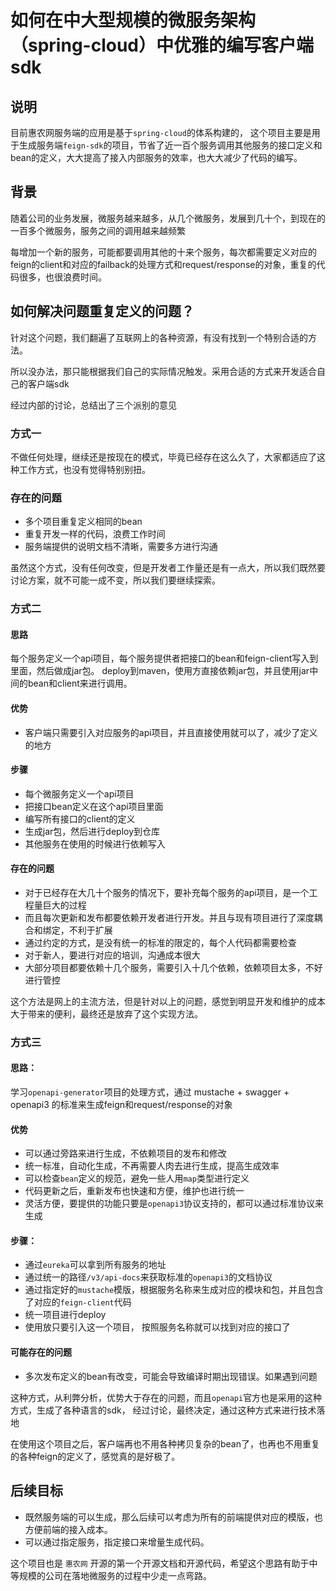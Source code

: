 # 如何在中大型规模的微服务架构（spring-cloud）中优雅的编写客户端sdk

## 说明

目前惠农网服务端的应用是基于`spring-cloud`的体系构建的，
这个项目主要是用于生成服务端`feign-sdk`的项目，节省了近一百个服务调用其他服务的接口定义和bean的定义，大大提高了接入内部服务的效率，也大大减少了代码的编写。

## 背景

随着公司的业务发展，微服务越来越多，从几个微服务，发展到几十个，到现在的一百多个微服务，服务之间的调用越来越频繁

每增加一个新的服务，可能都要调用其他的十来个服务，每次都需要定义对应的feign的client和对应的failback的处理方式和request/response的对象，重复的代码很多，也很浪费时间。


## 如何解决问题重复定义的问题？

针对这个问题，我们翻遍了互联网上的各种资源，有没有找到一个特别合适的方法。

所以没办法，那只能根据我们自己的实际情况触发。采用合适的方式来开发适合自己的客户端sdk

经过内部的讨论，总结出了三个派别的意见


### 方式一

不做任何处理，继续还是按现在的模式，毕竟已经存在这么久了，大家都适应了这种工作方式，也没有觉得特别别扭。

### 存在的问题

- 多个项目重复定义相同的bean
- 重复开发一样的代码，浪费工作时间
- 服务端提供的说明文档不清晰，需要多方进行沟通

虽然这个方式，没有任何改变，但是开发者工作量还是有一点大，所以我们既然要讨论方案，就不可能一成不变，所以我们要继续探索。


### 方式二

#### 思路
每个服务定义一个api项目，每个服务提供者把接口的bean和feign-client写入到里面，然后做成jar包。
deploy到maven，使用方直接依赖jar包，并且使用jar中间的bean和client来进行调用。

#### 优势
- 客户端只需要引入对应服务的api项目，并且直接使用就可以了，减少了定义的地方

#### 步骤

- 每个微服务定义一个api项目
- 把接口bean定义在这个api项目里面
- 编写所有接口的client的定义
- 生成jar包，然后进行deploy到仓库
- 其他服务在使用的时候进行依赖写入

#### 存在的问题

- 对于已经存在大几十个服务的情况下，要补充每个服务的api项目，是一个工程量巨大的过程
- 而且每次更新和发布都要依赖开发者进行开发。并且与现有项目进行了深度耦合和绑定，不利于扩展
- 通过约定的方式，是没有统一的标准的限定的，每个人代码都需要检查
- 对于新人，要进行对应的培训，沟通成本很大
- 大部分项目都要依赖十几个服务，需要引入十几个依赖，依赖项目太多，不好进行管控

这个方法是网上的主流方法，但是针对以上的问题，感觉到明显开发和维护的成本大于带来的便利，最终还是放弃了这个实现方法。



### 方式三

#### 思路：

学习`openapi-generator`项目的处理方式，通过 mustache + swagger + openapi3 的标准来生成feign和request/response的对象

#### 优势

- 可以通过旁路来进行生成，不依赖项目的发布和修改
- 统一标准，自动化生成，不再需要人肉去进行生成，提高生成效率
- 可以检查`bean`定义的规范，避免一些人用`map`类型进行定义
- 代码更新之后，重新发布也快速和方便，维护也进行统一
- 灵活方便，要提供的功能只要是`openapi3`协议支持的，都可以通过标准协议来生成


#### 步骤：

- 通过`eureka`可以拿到所有服务的地址
- 通过统一的路径`/v3/api-docs`来获取标准的`openapi3`的文档协议
- 通过指定好的`mustache`模版，根据服务名称来生成对应的模块和包，并且包含了对应的`feign-client`代码
- 统一项目进行deploy
- 使用放只要引入这一个项目， 按照服务名称就可以找到对应的接口了


#### 可能存在的问题

- 多次发布定义的bean有改变，可能会导致编译时期出现错误。如果遇到问题

这种方式，从利弊分析，优势大于存在的问题，而且`openapi`官方也是采用的这种方式，生成了各种语言的sdk，
经过讨论，最终决定，通过这种方式来进行技术落地

在使用这个项目之后，客户端再也不用各种拷贝复杂的bean了，也再也不用重复的各种feign的定义了，感觉真的是好极了。


## 后续目标

- 既然服务端的可以生成，那么后续可以考虑为所有的前端提供对应的模版，也方便前端的接入成本。
- 可以通过指定服务，指定接口来增量生成代码。



这个项目也是 `惠农网` 开源的第一个开源文档和开源代码，希望这个思路有助于中等规模的公司在落地微服务的过程中少走一点弯路。

